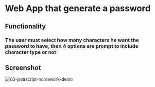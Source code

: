 
# Web App that generate a password

## Functionality

### The user must select how many characters he want the password to have, then 4 options are prompt to include character type or not 

## Screenshot

![03-javascript-homework-demo](https://user-images.githubusercontent.com/51419545/149060169-20aedb22-97a2-4809-9a3a-25c0fe4a2360.png)

